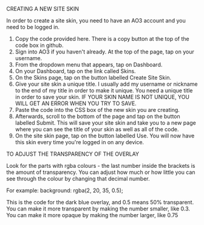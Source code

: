 CREATING A NEW SITE SKIN

In order to create a site skin, you need to have an AO3 account and you need to be logged in.

1. Copy the code provided here. There is a copy button at the top of the code box in github.
2. Sign into AO3 if you haven't already. At the top of the page, tap on your username.
3. From the dropdown menu that appears, tap on Dashboard.
4. On your Dashboard, tap on the link called Skins.
5. On the Skins page, tap on the button labelled Create Site Skin.
6. Give your site skin a unique title. I usually add my username or nickname to the end of my title in order to make it unique. You need a unique title in order to save your skin. IF YOUR SKIN NAME IS NOT UNIQUE, YOU WILL GET AN ERROR WHEN YOU TRY TO SAVE.
7. Paste the code into the CSS box of the new skin you are creating.
8. Afterwards, scroll to the bottom of the page and tap on the button labelled Submit. This will save your site skin and take you to a new page where you can see the title of your skin as well as all of the code.
9. On the site skin page, tap on the button labelled Use. You will now have this skin every time you're logged in on any device.


TO ADJUST THE TRANSPARENCY OF THE OVERLAY

Look for the parts with rgba colours - the last number inside the brackets is the amount of transparency. You can adjust how much or how little you can see through the colour by changing that decimal number.

For example:
background: rgba(2, 20, 35, 0.5);

This is the code for the dark blue overlay, and 0.5 means 50% transparent. You can make it more transparent by making the number smaller, like 0.3. You can make it more opaque by making the number larger, like 0.75
